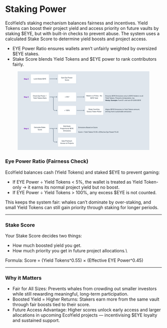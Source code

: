 # Staking Power

EcoYield’s staking mechanism balances fairness and incentives. Yield Tokens can boost their project yield and access priority on future vaults by staking $EYE, but with built-in checks to prevent abuse. The system uses a calculated Stake Score to determine yield boosts and project access.

* EYE Power Ratio ensures wallets aren’t unfairly weighted by oversized $EYE stakes.
* Stake Score blends Yield Tokens and $EYE power to rank contributors fairly.

<figure><img src="../.gitbook/assets/image (2) (1).png" alt=""><figcaption></figcaption></figure>

### Eye Power Ratio (Fairness Check)

EcoYield balances cash (Yield Tokens) and staked $EYE to prevent gaming:

* If EYE Power ÷ Yield Tokens < 5%, the wallet is treated as Yield Token-only → it earns its normal project yield but no boost.
* If EYE Power ÷ Yield Tokens > 100%, any excess $EYE is not counted.



This keeps the system fair: whales can’t dominate by over-staking, and small Yield Tokens can still gain priority through staking for longer periods.

***

### Stake Score

Your Stake Score decides two things:

* How much boosted yield you get.
* How much priority you get in future project allocations.\


Formula: Score = (Yield Tokens^0.55) × (Effective EYE Power^0.45)

***

### Why it Matters

* Fair for All Sizes: Prevents whales from crowding out smaller investors while still rewarding meaningful, long-term participation.
* Boosted Yield = Higher Returns: Stakers earn more from the same vault through fair boosts tied to their score.
* Future Access Advantage: Higher scores unlock early access and larger allocations in upcoming EcoYield projects — incentivising $EYE loyalty and sustained support.

